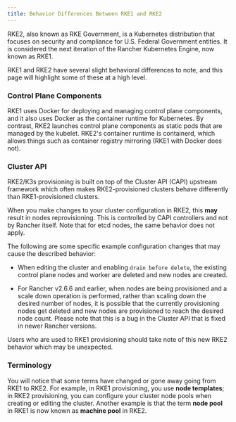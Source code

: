 ```yaml
---
title: Behavior Differences Between RKE1 and RKE2
---
```


<head>
  <link rel="canonical" href="https://ranchermanager.docs.rancher.com/how-to-guides/new-user-guides/launch-kubernetes-with-rancher/rke1-vs-rke2-differences"/>
</head>

RKE2, also known as RKE Government, is a Kubernetes distribution that focuses on security and compliance for U.S. Federal Government entities. It is considered the next iteration of the Rancher Kubernetes Engine, now known as RKE1.

RKE1 and RKE2 have several slight behavioral differences to note, and this page will highlight some of these at a high level.

### Control Plane Components

RKE1 uses Docker for deploying and managing control plane components, and it also uses Docker as the container runtime for Kubernetes. By contrast, RKE2 launches control plane components as static pods that are managed by the kubelet. RKE2's container runtime is containerd, which allows things such as container registry mirroring (RKE1 with Docker does not).

### Cluster API

RKE2/K3s provisioning is built on top of the Cluster API (CAPI) upstream framework which often makes RKE2-provisioned clusters behave differently than RKE1-provisioned clusters.

When you make changes to your cluster configuration in RKE2, this **may** result in nodes reprovisioning. This is controlled by CAPI controllers and not by Rancher itself. Note that for etcd nodes, the same behavior does not apply.

The following are some specific example configuration changes that may cause the described behavior:

- When editing the cluster and enabling `drain before delete`, the existing control plane nodes and worker are deleted and new nodes are created.

- For Rancher v2.6.6 and earlier, when nodes are being provisioned and a scale down operation is performed, rather than scaling down the desired number of nodes, it is possible that the currently provisioning nodes get deleted and new nodes are provisioned to reach the desired node count. Please note that this is a bug in the Cluster API that is fixed in newer Rancher versions.

Users who are used to RKE1 provisioning should take note of this new RKE2 behavior which may be unexpected.

### Terminology

You will notice that some terms have changed or gone away going from RKE1 to RKE2. For example, in RKE1 provisioning, you use **node templates**; in RKE2 provisioning, you can configure your cluster node pools when creating or editing the cluster. Another example is that the term **node pool** in RKE1 is now known as **machine pool** in RKE2.




